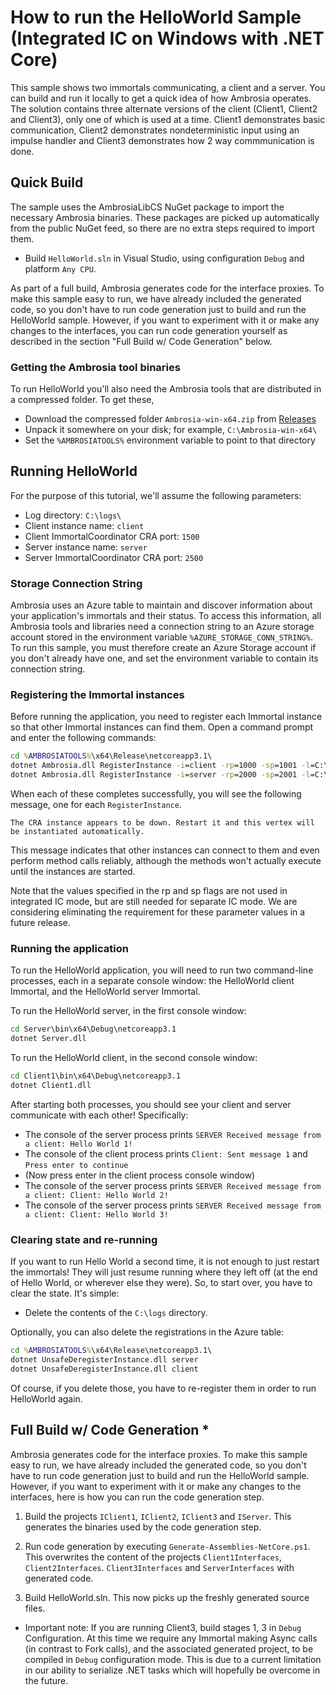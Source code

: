 # How to run the HelloWorld Sample (Integrated IC on Windows with .NET Core)

This sample shows two immortals communicating, a client and a server. You can build and run it locally to get a quick idea of how Ambrosia operates. The solution contains three alternate versions of the client (Client1, Client2 and Client3), only one of which is used at a time.  Client1 demonstrates basic communication, Client2 demonstrates nondeterministic input using an impulse handler and Client3 demonstrates how 2 way commmunication is done.

## Quick Build

The sample uses the AmbrosiaLibCS NuGet package to import the necessary Ambrosia binaries. These packages are picked up automatically from the public NuGet feed, so there are no extra steps required to import them.

- Build `HelloWorld.sln` in Visual Studio, using configuration `Debug` and platform `Any CPU`.

As part of a full build, Ambrosia generates code for the interface proxies. To make this sample easy to run, we have already included the generated code, so you don't have to run code generation just to build and run the HelloWorld sample. However, if you want to experiment with it or make any changes to the interfaces, you can run code generation yourself as described in the section "Full Build w/ Code Generation" below.

### Getting the Ambrosia tool binaries

To run HelloWorld you'll also need the Ambrosia tools that are distributed in a compressed folder. To get these,

- Download the compressed folder `Ambrosia-win-x64.zip` from [Releases](https://github.com/microsoft/AMBROSIA/releases)
- Unpack it somewhere on your disk; for example, `C:\Ambrosia-win-x64\`
- Set the `%AMBROSIATOOLS%` environment variable to point to that directory

## Running HelloWorld 

For the purpose of this tutorial, we'll assume the following parameters:

- Log directory: `C:\logs\`
- Client instance name: `client`
- Client ImmortalCoordinator CRA port: `1500`
- Server instance name: `server`
- Server ImmortalCoordinator CRA port: `2500`

### Storage Connection String

Ambrosia uses an Azure table to maintain and discover information about your application's immortals and their status. To access this information, all Ambrosia tools and libraries need a connection string to an Azure storage account stored in the environment variable `%AZURE_STORAGE_CONN_STRING%`. To run this sample, you must therefore create an Azure Storage account if you don't already have one, and set the environment variable to contain its connection string.

### Registering the Immortal instances

Before running the application, you need to register each Immortal instance
so that other Immortal instances can find them. Open a command prompt and enter the following commands:

```bat
cd %AMBROSIATOOLS%\x64\Release\netcoreapp3.1\
dotnet Ambrosia.dll RegisterInstance -i=client -rp=1000 -sp=1001 -l=C:\logs\
dotnet Ambrosia.dll RegisterInstance -i=server -rp=2000 -sp=2001 -l=C:\logs\
```

When each of these completes successfully, you will see the following message, one for each ```RegisterInstance```.

```
The CRA instance appears to be down. Restart it and this vertex will be instantiated automatically.
```

This message indicates that other instances can connect to them and even perform method calls reliably, although the methods won't actually execute until the instances are started. 

Note that the values specified in the rp and sp flags are not used in integrated IC mode, but are still needed for separate IC mode. We are considering eliminating the requirement for these parameter values in a future release. 

### Running the application

To run the HelloWorld application, you will need to run two command-line
processes, each in a separate console window: the HelloWorld client Immortal, and the
HelloWorld server Immortal.

To run the HelloWorld server, in the first console window:

```bat
cd Server\bin\x64\Debug\netcoreapp3.1
dotnet Server.dll
```

To run the HelloWorld client, in the second console window:

```bat
cd Client1\bin\x64\Debug\netcoreapp3.1
dotnet Client1.dll
```

After starting both processes, you should see your client and server
communicate with each other! Specifically:

- The console of the server process prints `SERVER Received message from a client: Hello World 1!`
- The console of the client process prints `Client: Sent message 1` and `Press enter to continue`
- (Now press enter in the client process console window)
- The console of the server process prints `SERVER Received message from a client: Client: Hello World 2!`
- The console of the server process prints `SERVER Received message from a client: Client: Hello World 3!`

### Clearing state and re-running

If you want to run Hello World a second time, it is not enough to just restart the immortals! They will just resume running where they left off (at the end of Hello World, or wherever else they were). So, to start over, you have to clear the state. It's simple:

- Delete the contents of the `C:\logs` directory.

Optionally, you can also delete the registrations in the Azure table:

```bat
cd %AMBROSIATOOLS%\x64\Release\netcoreapp3.1\
dotnet UnsafeDeregisterInstance.dll server
dotnet UnsafeDeregisterInstance.dll client
```

Of course, if you delete those, you have to re-register them in order to run HelloWorld again.

## Full Build w/ Code Generation *

Ambrosia generates code for the interface proxies. To make this sample easy to run, we have already included the generated code, so you don't have to run code generation just to build and run the HelloWorld sample. However, if you want to experiment with it or make any changes to the interfaces, here is how you can run the code generation step.

1. Build the projects `IClient1`, `IClient2`, `IClient3` and `IServer`. This generates the binaries used by the code generation step.

2. Run code generation by executing `Generate-Assemblies-NetCore.ps1`. This overwrites the content of the projects `Client1Interfaces`, `Client2Interfaces`. `Client3Interfaces` and `ServerInterfaces` with generated code.

3. Build HelloWorld.sln. This now picks up the freshly generated source files.

* Important note: If you are running Client3, build stages 1, 3 in `Debug` Configuration. At this time we require any Immortal making Async calls (in contrast to Fork calls), and the associated generated project, to be compiled in `Debug` configuration mode. 
This is due to a current limitation in our ability to serialize .NET tasks which will hopefully be overcome in the future.

